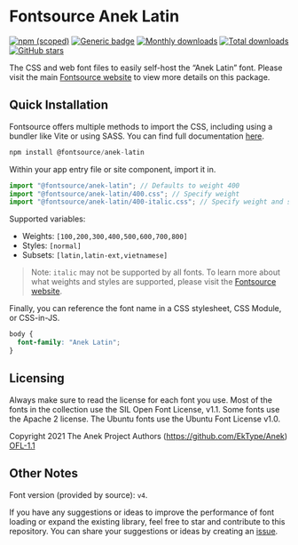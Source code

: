 # Fontsource Anek Latin

[![npm (scoped)](https://img.shields.io/npm/v/@fontsource/anek-latin?color=brightgreen)](https://www.npmjs.com/package/@fontsource/anek-latin) [![Generic badge](https://img.shields.io/badge/fontsource-passing-brightgreen)](https://github.com/fontsource/fontsource) [![Monthly downloads](https://badgen.net/npm/dm/@fontsource/anek-latin)](https://github.com/fontsource/fontsource) [![Total downloads](https://badgen.net/npm/dt/@fontsource/anek-latin)](https://github.com/fontsource/fontsource) [![GitHub stars](https://img.shields.io/github/stars/fontsource/fontsource.svg?style=social&label=Star)](https://github.com/fontsource/fontsource/stargazers)

The CSS and web font files to easily self-host the “Anek Latin” font. Please visit the main [Fontsource website](https://fontsource.org/fonts/anek-latin) to view more details on this package.

## Quick Installation

Fontsource offers multiple methods to import the CSS, including using a bundler like Vite or using SASS. You can find full documentation [here](https://fontsource.org/docs/getting-started/introduction).

```javascript
npm install @fontsource/anek-latin
```

Within your app entry file or site component, import it in.

```javascript
import "@fontsource/anek-latin"; // Defaults to weight 400
import "@fontsource/anek-latin/400.css"; // Specify weight
import "@fontsource/anek-latin/400-italic.css"; // Specify weight and style
```

Supported variables:
- Weights: `[100,200,300,400,500,600,700,800]`
- Styles: `[normal]`
- Subsets: `[latin,latin-ext,vietnamese]`

> Note: `italic` may not be supported by all fonts. To learn more about what weights and styles are supported, please visit the [Fontsource website](https://fontsource.org/fonts/anek-latin).

Finally, you can reference the font name in a CSS stylesheet, CSS Module, or CSS-in-JS.

```css
body {
  font-family: "Anek Latin";
}
```

## Licensing
Always make sure to read the license for each font you use. Most of the fonts in the collection use the SIL Open Font License, v1.1. Some fonts use the Apache 2 license. The Ubuntu fonts use the Ubuntu Font License v1.0.

Copyright 2021 The Anek Project Authors (https://github.com/EkType/Anek)
[OFL-1.1](http://scripts.sil.org/OFL)

## Other Notes
Font version (provided by source): `v4`.

If you have any suggestions or ideas to improve the performance of font loading or expand the existing library, feel free to star and contribute to this repository. You can share your suggestions or ideas by creating an [issue](https://github.com/fontsource/fontsource/issues).